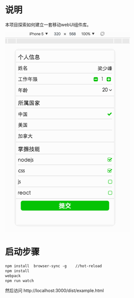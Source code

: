# 说明
  本项目探索如何建立一套移动webUI组件库。

  ![示意图](./demo.gif)

# 启动步骤
```
npm install  browser-sync -g    //hot-reload
npm install
webpack
npm run watch
```
然后访问 http://localhost:3000/dist/example.html
